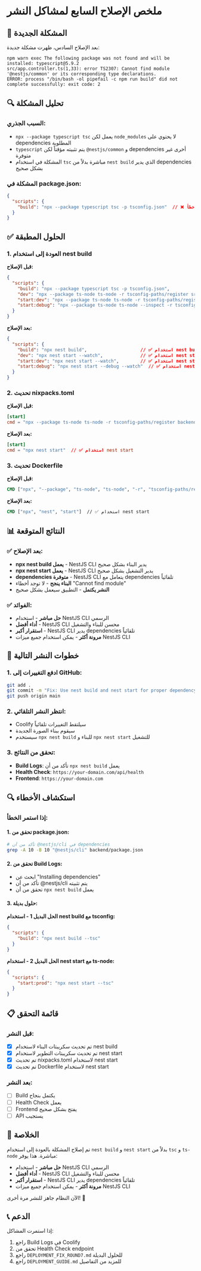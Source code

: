 # ملخص الإصلاح السابع لمشاكل النشر

## 🚨 المشكلة الجديدة

بعد الإصلاح السادس، ظهرت مشكلة جديدة:

```
npm warn exec The following package was not found and will be installed: typescript@5.9.2
src/app.controller.ts(1,33): error TS2307: Cannot find module '@nestjs/common' or its corresponding type declarations.
ERROR: process "/bin/bash -ol pipefail -c npm run build" did not complete successfully: exit code: 2
```

## 🔍 تحليل المشكلة

### السبب الجذري:
- `npx --package typescript tsc` يعمل لكن `node_modules` لا يحتوي على dependencies المطلوبة
- `typescript` يتم تثبيته مؤقتاً لكن `@nestjs/common` و dependencies أخرى غير متوفرة
- المشكلة في استخدام `tsc` مباشرة بدلاً من `nest build` الذي يدير dependencies بشكل صحيح

### المشكلة في package.json:
```json
{
  "scripts": {
    "build": "npx --package typescript tsc -p tsconfig.json"  // ❌ خطأ - tsc لا يدير dependencies
  }
}
```

## ✅ الحلول المطبقة

### 1. **العودة إلى استخدام nest build**

**قبل الإصلاح:**
```json
{
  "scripts": {
    "build": "npx --package typescript tsc -p tsconfig.json",
    "dev": "npx --package ts-node ts-node -r tsconfig-paths/register src/main.ts",
    "start:dev": "npx --package ts-node ts-node -r tsconfig-paths/register src/main.ts",
    "start:debug": "npx --package ts-node ts-node --inspect -r tsconfig-paths/register src/main.ts"
  }
}
```

**بعد الإصلاح:**
```json
{
  "scripts": {
    "build": "npx nest build",                    // ✅ استخدام nest build
    "dev": "npx nest start --watch",              // ✅ استخدام nest start --watch
    "start:dev": "npx nest start --watch",        // ✅ استخدام nest start --watch
    "start:debug": "npx nest start --debug --watch"  // ✅ استخدام nest start --debug --watch
  }
}
```

### 2. **تحديث nixpacks.toml**

**قبل الإصلاح:**
```toml
[start]
cmd = "npx --package ts-node ts-node -r tsconfig-paths/register backend/src/main.ts"
```

**بعد الإصلاح:**
```toml
[start]
cmd = "npx nest start"  // ✅ استخدام nest start
```

### 3. **تحديث Dockerfile**

**قبل الإصلاح:**
```dockerfile
CMD ["npx", "--package", "ts-node", "ts-node", "-r", "tsconfig-paths/register", "backend/src/main.ts"]
```

**بعد الإصلاح:**
```dockerfile
CMD ["npx", "nest", "start"]  // ✅ استخدام nest start
```

## 📊 النتائج المتوقعة

### ✅ **بعد الإصلاح**:
- **npx nest build يعمل** - NestJS CLI يدير البناء بشكل صحيح
- **npx nest start يعمل** - NestJS CLI يدير التشغيل بشكل صحيح
- **dependencies متوفرة** - NestJS CLI يتعامل مع dependencies تلقائياً
- **البناء ينجح** - لا توجد أخطاء "Cannot find module"
- **النشر يكتمل** - التطبيق سيعمل بشكل صحيح

### ✅ **الفوائد**:
- **حل مباشر** - استخدام NestJS CLI الرسمي
- **أداء أفضل** - NestJS CLI محسن للبناء والتشغيل
- **استقرار أكبر** - NestJS CLI يدير dependencies تلقائياً
- **مرونة أكثر** - يمكن استخدام جميع ميزات NestJS CLI

## 🔄 خطوات النشر التالية

### 1. **ادفع التغييرات إلى GitHub**:
```bash
git add .
git commit -m "Fix: Use nest build and nest start for proper dependency management"
git push origin main
```

### 2. **انتظر النشر التلقائي**:
- Coolify سيلتقط التغييرات تلقائياً
- سيقوم ببناء الصورة الجديدة
- سيستخدم `npx nest build` للبناء و `npx nest start` للتشغيل

### 3. **تحقق من النتائج**:
- **Build Logs**: تأكد من أن `npx nest build` يعمل
- **Health Check**: `https://your-domain.com/api/health`
- **Frontend**: `https://your-domain.com`

## 🔍 استكشاف الأخطاء

### إذا استمر الخطأ:

#### **1. تحقق من package.json**:
```bash
# تأكد من أن @nestjs/cli في dependencies
grep -A 10 -B 10 "@nestjs/cli" backend/package.json
```

#### **2. تحقق من Build Logs**:
- ابحث عن "Installing dependencies"
- تأكد من أن @nestjs/cli يتم تثبيته
- تحقق من أن `npx nest build` يعمل

#### **3. حلول بديلة**:

**الحل البديل 1 - استخدام nest build مع tsconfig:**
```json
{
  "scripts": {
    "build": "npx nest build --tsc"
  }
}
```

**الحل البديل 2 - استخدام nest start مع ts-node:**
```json
{
  "scripts": {
    "start:prod": "npx nest start --tsc"
  }
}
```

## 📋 قائمة التحقق

### قبل النشر:
- [x] تم تحديث سكريبتات البناء لاستخدام nest build
- [x] تم تحديث سكريبتات التطوير لاستخدام nest start
- [x] تم تحديث nixpacks.toml لاستخدام nest start
- [x] تم تحديث Dockerfile لاستخدام nest start

### بعد النشر:
- [ ] Build يكتمل بنجاح
- [ ] Health Check يعمل
- [ ] Frontend يفتح بشكل صحيح
- [ ] API يستجيب

## 🎯 الخلاصة

تم إصلاح المشكلة بالعودة إلى استخدام `nest build` و `nest start` بدلاً من `tsc` و `ts-node` مباشرة. هذا يوفر:

- **حل مباشر** - استخدام NestJS CLI الرسمي
- **أداء أفضل** - NestJS CLI محسن للبناء والتشغيل
- **استقرار أكبر** - NestJS CLI يدير dependencies تلقائياً
- **مرونة أكثر** - يمكن استخدام جميع ميزات NestJS CLI

الآن النظام جاهز للنشر مرة أخرى! 🚀

## 📞 الدعم

إذا استمرت المشاكل:
1. راجع Build Logs في Coolify
2. تحقق من Health Check endpoint
3. راجع `DEPLOYMENT_FIX_ROUND7.md` للحلول البديلة
4. راجع `DEPLOYMENT_GUIDE.md` للمزيد من التفاصيل
